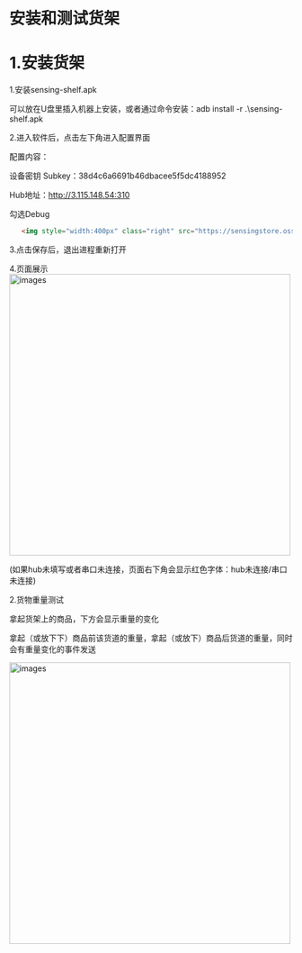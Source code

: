 # 安装和测试货架

# 1.安装货架

1.安装sensing-shelf.apk

  可以放在U盘里插入机器上安装，或者通过命令安装：adb install -r .\sensing-shelf.apk

2.进入软件后，点击左下角进入配置界面

配置内容：

设备密钥 Subkey：38d4c6a6691b46dbacee5f5dc4188952

Hub地址：http://3.115.148.54:310 

勾选Debug
```html
   <img style="width:400px" class="right" src="https://sensingstore.oss-cn-shanghai.aliyuncs.com/Troncell/Knowledge/Docs/UnmannedShop/images/Huojia/1.jpg" alt="images" />
```

3.点击保存后，退出进程重新打开

4.页面展示
 <img style="width:500px" class="right" src="https://sensingstore.oss-cn-shanghai.aliyuncs.com/Troncell/Knowledge/Docs/UnmannedShop/images/Huojia/2.png" alt="images" />

 (如果hub未填写或者串口未连接，页面右下角会显示红色字体：hub未连接/串口未连接)

2.货物重量测试

拿起货架上的商品，下方会显示重量的变化

拿起（或放下下）商品前该货道的重量，拿起（或放下）商品后货道的重量，同时会有重量变化的事件发送

 <img style="width:500px" class="right" src="https://sensingstore.oss-cn-shanghai.aliyuncs.com/Troncell/Knowledge/Docs/UnmannedShop/images/Huojia/3.png" alt="images" />
